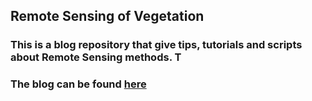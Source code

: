 ## Remote Sensing of Vegetation

### This is a blog repository that give tips, tutorials and scripts about Remote Sensing methods. T

### The blog can be found [here](https://Remote-Sensing-of-Vegetation.github.io)
